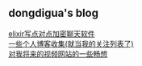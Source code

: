 ## dongdigua's blog
[elixir写点对点加密聊天软件](p2p_chat)<br>
[一些个人博客收集(就当我的关注列表了)](blog_collections)<br>
[对我将来的视频网站的一些畅想](plan_for_my_video_site)<br>
